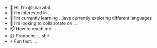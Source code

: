 - 👋 Hi, I’m @sharvi04
- 👀 I’m interested in ...  
- 🌱 I’m currently learning ...java currently exploring different languages
- 💞️ I’m looking to collaborate on ...
- 📫 How to reach me ...
- 😄 Pronouns: ...she
- ⚡ Fun fact: ...

<!---
sharvi04/sharvi04 is a ✨ special ✨ repository because its `README.md` (this file) appears on your GitHub profile.
You can click the Preview link to take a look at your changes.
--->

